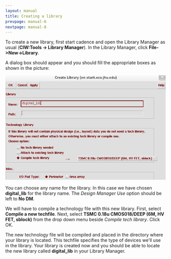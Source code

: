 ```yaml
---
layout: manual
title: Creating a library
prevpage: manual-6
nextpage: manual-8
---
```


To create a new library, first start cadence and open the Library Manager as usual (**CIW:Tools -> Library Manager**). In the Library Manager, click **File->New->Library**.


A dialog box should appear and you should fill the appropriate boxes
as shown in the picture:

![](/images/manual/Create_library_tsmc.jpg)

You can choose any name for the library. In this case we have chosen **digital\_lib** for the library name. The _Design Manager Use_ option should be left to **No DM**.

We will have to compile a technology file with this new library. First, select **Compile a new techfile**. Next, select **TSMC 0.18u CMOS018/DEEP (6M, HV FET, sblock)** from the drop down menu beside _Compile tech library_. Click OK.

The new technology file will be compiled and placed in the directory where your library is located. This techfile specifies the type of devices we'll use in the library. Your library is created now and you should be able to locate the new library called **digital\_lib** in your Library Manager.

<!--
-----

Translating our techfile:
-   **TSMC**: Taiwanese Semiconductor Manufacturing Company - the manufacturer of this design.
-   **0.18u**: $0.18\mu$ minimum transistor size in this design
-   **CMOS**: Complimentary Metal Oxide Transistors - the type of technology
-->
